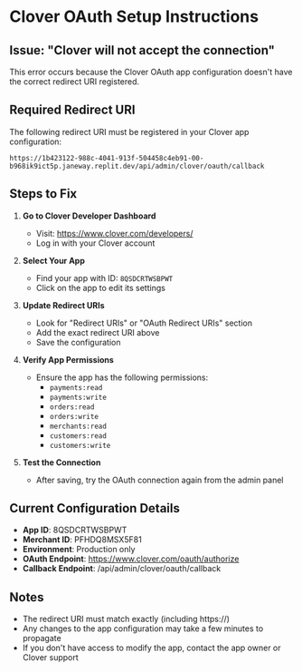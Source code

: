 # Clover OAuth Setup Instructions

## Issue: "Clover will not accept the connection"

This error occurs because the Clover OAuth app configuration doesn't have the correct redirect URI registered.

## Required Redirect URI

The following redirect URI must be registered in your Clover app configuration:

```
https://1b423122-988c-4041-913f-504458c4eb91-00-b968ik9ict5p.janeway.replit.dev/api/admin/clover/oauth/callback
```

## Steps to Fix

1. **Go to Clover Developer Dashboard**
   - Visit: https://www.clover.com/developers/
   - Log in with your Clover account

2. **Select Your App**
   - Find your app with ID: `8QSDCRTWSBPWT`
   - Click on the app to edit its settings

3. **Update Redirect URIs**
   - Look for "Redirect URIs" or "OAuth Redirect URIs" section
   - Add the exact redirect URI above
   - Save the configuration

4. **Verify App Permissions**
   - Ensure the app has the following permissions:
     - `payments:read`
     - `payments:write` 
     - `orders:read`
     - `orders:write`
     - `merchants:read`
     - `customers:read`
     - `customers:write`

5. **Test the Connection**
   - After saving, try the OAuth connection again from the admin panel

## Current Configuration Details

- **App ID**: 8QSDCRTWSBPWT
- **Merchant ID**: PFHDQ8MSX5F81
- **Environment**: Production only
- **OAuth Endpoint**: https://www.clover.com/oauth/authorize
- **Callback Endpoint**: /api/admin/clover/oauth/callback

## Notes

- The redirect URI must match exactly (including https://)
- Any changes to the app configuration may take a few minutes to propagate
- If you don't have access to modify the app, contact the app owner or Clover support